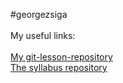 #georgezsiga<br>
<br>
My useful links:<br>
<br>
[My git-lesson-repository](https://github.com/georgezsiga/git-lesson-repository "The git-lesson-repository of georgezsiga")<br>
[The syllabus repository](https://github.com/greenfox-academy/eagles-syllabus "The syllabus repository of the Eagles")

